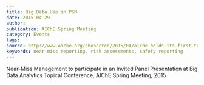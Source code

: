 ```yaml
---
title: Big Data Use in PSM
date: 2015-04-29
author: 
publication: AIChE Spring Meeting 
category: Events
tags: 
source: http://www.aiche.org/chenected/2015/04/aiche-holds-its-first-topical-conference-on-big-data-analytics
keywords: near-miss reporting, risk assessments, safety reporting
---
```


Near-Miss Management to participate in an Invited Panel Presentation at Big Data Analytics Topical Conference, AIChE Spring Meeting, 2015 
